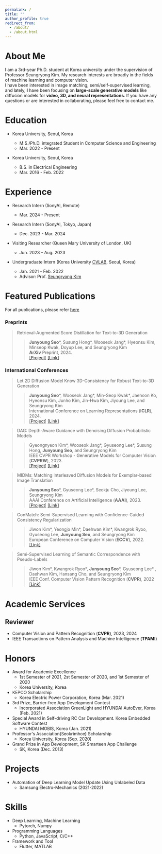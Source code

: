 ```yaml
---
permalink: /
title: ""
author_profile: true
redirect_from: 
  - /about/
  - /about.html
---
```


About Me
======
I am a 3rd-year Ph.D. student at Korea university under the supervision of Professor Seungryong Kim. My research interests are broadly in the fields of machine learning and computer vision.<br>
I have been interested in image matching, semi/self-supervised learning, and lately, I have been focusing on **large-scale generative models** like diffusion models for **video, 3D, and neural representations**. If you have any questions or are interested in collaborating, please feel free to contact me.

Education
======

* Korea University, Seoul, Korea
  * M.S./Ph.D. integrated Student in Computer Science and Engineering
  * Mar. 2022 - Present

* Korea University, Seoul, Korea
  * B.S. in Electrical Engineering
  * Mar. 2016 - Feb. 2022

Experience
======
* Research Intern (SonyAI, Remote)
  * Mar. 2024 - Present

* Research Intern (SonyAI, Tokyo, Japan)
  * Dec. 2023 - Mar. 2024

* Visiting Researcher (Queen Mary University of London, UK)
  * Jun. 2023 - Aug. 2023

* Undergraduate Intern (Korea University <a href="https://cvlab.korea.ac.kr">CVLAB</a>, Seoul, Korea)
  * Jan. 2021 - Feb. 2022
  * Advisor: Prof. <a href="https://seungryong.github.io">Seungryong Kim</a>

Featured Publications
======
For all publications, please refer <a href="https://scholar.google.com/citations?user=orJRvmEAAAAJ&hl=ko&oi=sra">here</a>
### Preprints

> <i style='font-style: normal;'>Retrieval-Augmented Score Distillation for Text-to-3D Generation<br></i>
>> <i style='font-style: normal;'>**Junyoung Seo**\*, Susung Hong\*, Wooseok Jang\*, Hyeonsu Kim, Minseop Kwak, Doyup Lee, and Seungryong Kim<br></i>
>> <i style='font-style: normal;'>**ArXiv** Preprint, 2024.<br></i>
>> <i style='font-style: normal;'><a href="https://ku-cvlab.github.io/RetDream/">[Project]</a> <a href="https://arxiv.org/abs/2402.02972">[Link]</a> 

### International Conferences
> <i style='font-style: normal;'>Let 2D Diffusion Model Know 3D-Consistency
for Robust Text-to-3D Generation<br></i>
>> <i style='font-style: normal;'>**Junyoung Seo**\*, Wooseok Jang\*, Min-Seop Kwak\*, Jaehoon Ko, Hyeonsu Kim, Junho Kim,
Jin-Hwa Kim, Jiyoung Lee, and Seungryong Kim<br></i>
>> <i style='font-style: normal;'>International Conference on Learning Representations (**ICLR**), 2024.<br></i>
>> <i style='font-style: normal;'><a href="https://ku-cvlab.github.io/3DFuse/">[Project]</a> <a href="https://arxiv.org/abs/2303.07937">[Link]</a>


> <i style='font-style: normal;'>DAG: Depth-Aware Guidance with Denoising Diffusion Probabilistic Models<br></i>
>> <i style='font-style: normal;'>Gyeongnyeon Kim\*, Wooseok Jang\*, Gyuseong Lee\*, Susung Hong, **Junyoung Seo**, and Seungryong Kim<br></i>
>> <i style='font-style: normal;'>IEEE CVPR Workshop - Generative Models for Computer Vision  (**CVPRW**), 2023. <br></i>
>> <i style='font-style: normal;'><a href="https://ku-cvlab.github.io/DAG/">[Project]</a> <a href="https://arxiv.org/abs/2212.08861">[Link]</a>

> <i style='font-style: normal;'>MIDMs: Matching Interleaved Diffusion Models for Exemplar-based Image Translation<br></i>
>> <i style='font-style: normal;'>**Junyoung Seo**\*, Gyuseong Lee\*, Seokju Cho, Jiyoung Lee, Seungryong Kim<br></i>
>> <i style='font-style: normal;'>AAAI Conference on Artificial Intelligence (**AAAI**), 2023.<br></i>
>> <i style='font-style: normal;'><a href="https://ku-cvlab.github.io/MIDMs/">[Project]</a> <a href="https://arxiv.org/abs/2209.11047">[Link]</a> 

> <i style='font-style: normal;'>ConMatch: Semi-Supervised Learning with Confidence-Guided Consistency Regularization<br></i>
>> <i style='font-style: normal;'>Jiwon Kim\*, Yeongjo Min\*, Daehwan Kim\*, Kwangrok Ryoo, Gyuseong Lee, **Junyoung Seo**, and Seungryong Kim<br></i>
>> <i style='font-style: normal;'>European Conference on Computer Vision (**ECCV**), 2022.<br></i>
>> <i style='font-style: normal;'><a href="https://arxiv.org/abs/2208.08631">[Link]</a> 
  
> <i style='font-style: normal;'>Semi-Supervised Learning of Semantic Correspondence with Pseudo-Labels<br></i>
>> <i style='font-style: normal;'>Jiwon Kim\*, Kwangrok Ryoo\*, **Junyoung Seo**\*, Gyuseong Lee\* , Daehwan Kim, Hansang Cho, and Seungryong Kim<br></i>
>> <i style='font-style: normal;'>IEEE Conf. Computer Vision Pattern Recognition (**CVPR**), 2022<br></i>
>> <i style='font-style: normal;'><a href="https://openaccess.thecvf.com/content/CVPR2022/html/Kim_Semi-Supervised_Learning_of_Semantic_Correspondence_With_Pseudo-Labels_CVPR_2022_paper.html">[Link]</a> 

Academic Services
======
## Reviewer
* Computer Vision and Pattern Recognition (**CVPR**), 2023, 2024
* IEEE Transactions on Pattern Analysis and Machine Intelligence (**TPAMI**)
 
  
Honors
======
* Award for Academic Excellence
  * 1st Semester of 2021, 2st Semester of 2020, and 1st Semester of 2020
  * Korea University, Korea
* KEPCO Scholarship
  * Korea Electric Power Corporation, Korea (Mar. 2021)
* 3rd Prize, Barrier-free App Development Contest
  * Incorporated Association GreenLight and HYUNDAI AutoEver, Korea (Feb. 2021)
* Special Award in Self-driving RC Car Development. Korea Embedded Software Contest
  * HYUNDAI MOBIS, Korea (Jan. 2021)
* Professor's Association(Seokrimhoe) Scholarship
  * Korea University, Korea (Sep. 2020)
* Grand Prize in App Development, SK Smarteen App Challenge
  * SK, Korea (Dec. 2013)
  
Projects
======
* Automation of Deep Learning Model Update Using Unlabeled Data
  * Samsung Electro-Mechanics (2021-2022)

Skills
======
* Deep Learning, Machine Learning
  * Pytorch, Numpy
* Programming Languages
  * Python, JavaScript, C/C++
* Framework and Tool
  * Flutter, MATLAB
